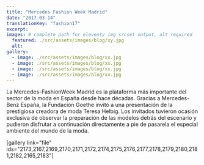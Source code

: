 ```yaml
---
title: "Mercedes Fashion Week Madrid"
date: "2017-03-14"
translationKey: "fashion17"
excerpt:
images: # complete path for eleventy img srcset output, alt required
  featured: ./src/assets/images/blog/xy.jpg
  alt:
gallery:
  - image: ./src/assets/images/blog/xx.jpg
  - image: ./src/assets/images/blog/xx.jpg
  - image: ./src/assets/images/blog/xx.jpg
  - image: ./src/assets/images/blog/xx.jpg
---
```


La Mercedes-FashionWeek Madrid es la plataforma más importante del sector de la moda en España desde hace décadas. Gracias a Mercedes-Benz España, la Fundación Goethe invitó a una presentación de la prestigiosa creadora de moda Teresa Helbig. Los invitados tuvieron ocasión exclusiva de observar la preparación de las modelos detrás del escenario y pudieron disfrutar a continuación directamente a pie de pasarela el especial ambiente del mundo de la moda.

\[gallery link="file" ids="2173,2167,2169,2170,2171,2172,2174,2175,2176,2177,2178,2179,2180,2181,2182,2165,2183"\]
